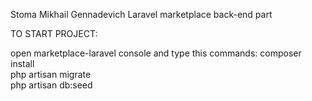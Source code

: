 Stoma Mikhail Gennadevich
Laravel marketplace back-end part


TO START PROJECT:

open marketplace-laravel console and type this commands:
composer install <br />
php artisan migrate <br />
php artisan db:seed <br />
